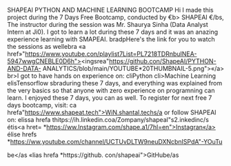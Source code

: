 SHAPEAI PYTHON AND MACHINE LEARNING BOOTCAMP
Hi I made this project during the 7 Days Free Bootcamp, conducted by €b> SHAPEAI
€/bs,
The instructor during the session was Mr. Shaurya Sinha (Data Analyst Intern at Ji0). I got to
learn a lot during these 7 days and it was an anazing experience learning with SMAPEAI.
bradpHere's the link for you to watch the sessions as wellebra
«a href»"https://www.youtube.con/playlist7List=PL7218TDRnbuINEA-5947wwgCNEBLE0D6h"><ingsrea"https://github.con/ShapeAI/PYTHON-AND-DATA-
ANALYTICS/blob/main/YOUTUBE*20THUMBNAIL-5.png">«/a>
br>I got to have hands on experience on:
cliPython
cli>Machine Learning
elisTensorflow
sbraduring these 7 days, and everything was explained from the very basics so that
anyone with zero experience on programning can learn.
I enjoyed these 7 days, you can as well. To register for next free 7 days bootcamp, visit:
ca hrefa"https://www.shapeat.tech">WiN.shantal.techs/a
or follow SHAPEAI on:
elissa hrefa
thitps://ih.linkedin.coa/Zompany/shapeal"s2.inkedinc/s
étis<a hret=
*https://ww.Instagram.com/shape.a1/7hl=en">Instagran«/a>
élise
hrefs
*https://ww.youtube.com/channel/UCTUvDLTW9neuDXNcbnISPdA"-YOuTu

be</as
«lias hrefa
*https://github. con/shapeai">GitHube/as
